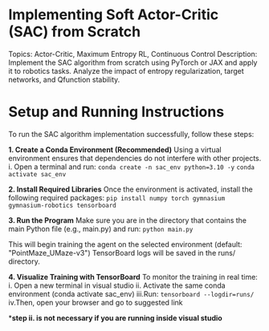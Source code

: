 # **Implementing Soft Actor-Critic (SAC) from Scratch**
Topics: Actor-Critic, Maximum Entropy RL, Continuous Control
Description: Implement the SAC algorithm from scratch using PyTorch or JAX and apply
it to robotics tasks. Analyze the impact of entropy regularization, target networks, and Qfunction stability.


# **Setup and Running Instructions**
To run the SAC algorithm implementation successfully, follow these steps:

**1. Create a Conda Environment (Recommended)**
  Using a virtual environment ensures that dependencies do not interfere with other projects.
  i. Open a terminal and run:
   `conda create -n sac_env python=3.10 -y`
   `conda activate sac_env`

**2.  Install Required Libraries**
  Once the environment is activated, install the following required packages:
   `pip install numpy torch gymnasium gymnasium-robotics tensorboard`

**3.  Run the Program**
  Make sure you are in the directory that contains the main Python file (e.g., main.py) and run:
   `python main.py`

  This will begin training the agent on the selected environment (default: "PointMaze_UMaze-v3")
  TensorBoard logs will be saved in the runs/ directory.

**4.  Visualize Training with TensorBoard**
  To monitor the training in real time:
  i. Open a new terminal in visual studio
  ii. Activate the same conda environment (conda activate sac_env)
  iii.Run:
   `tensorboard --logdir=runs/`
  iv.Then, open your browser and go to suggested link

***step ii. is not necessary if you are running inside visual studio**





